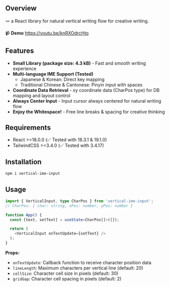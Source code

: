 ## Overview
🪢 a React library for natural vertical writing flow for creative writing.

📹 **Demo** https://youtu.be/knRXOdrcHto

## Features
- **Small Library (package size: 4.3 kB)** - Fast and smooth writing experience
- **Multi-language IME Support (Tested)**
  - Japanese & Korean: Direct key mapping
  - Traditional Chinese & Cantonese: Pinyin input with spaces
- **Coordinate Data Retrieval** - xy coordinate data (CharPos type) for DB mapping and layout control
- **Always Center Input** - Input cursor always centered for natural writing flow
- **Enjoy the Whitespace!** - Free line breaks & spacing for creative thinking

## Requirements
- React >=18.0.0 (✅ Tested with 18.3.1 & 19.1.0)
- TailwindCSS >=3.4.0 (✅ Tested with 3.4.17)

## Installation
```bash
npm i vertical-ime-input
```
## Usage
```typescript
import { VerticalInput, type CharPos } from 'vertical-ime-input';
// CharPos: { char: string, xPos: number, yPos: number }

function App() {
  const [text, setText] = useState<CharPos[]>([]);

  return (
    <VerticalInput onTextUpdate={setText} />
  );
}
```
**Props:**
- `onTextUpdate`: Callback function to receive character position data
- `lineLength`: Maximum characters per vertical line (default: 20)
- `cellSize`: Character cell size in pixels (default: 30)
- `gridGap`: Character cell spacing in pixels (default: 2)
